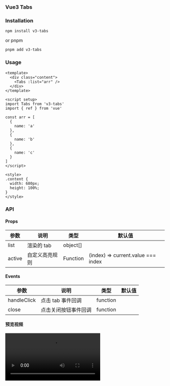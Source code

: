 ### Vue3 Tabs

### Installation

`npm install v3-tabs`

or pnpm

`pnpm add v3-tabs`

### Usage

```vue
<template>
  <div class="content">
    <Tabs :list="arr" />
  </div>
</template>

<script setup>
import Tabs from 'v3-tabs'
import { ref } from 'vue'

const arr = [
  {
    name: 'a'
  },
  {
    name: 'b'
  },
  {
    name: 'c'
  }
]
</script>

<style>
.content {
  width: 680px;
  height: 100%;
}
</style>
```

### API

#### Props

| 参数   | 说明           | 类型     | 默认值                             |
| ------ | -------------- | -------- | ---------------------------------- |
| list   | 渲染的 tab     | object[] |                                    |
| active | 自定义高亮规则 | Function | (index) => current.value === index |

#### Events

| 参数        | 说明                 | 类型     | 默认值 |
| ----------- | -------------------- | -------- | ------ |
| handleClick | 点击 tab 事件回调    | function |        |
| close       | 点击关闭按钮事件回调 | function |        |

#### 预览视频

<video controls src="Jietu20250814-113130-HD.mp4" title="Title"></video>

